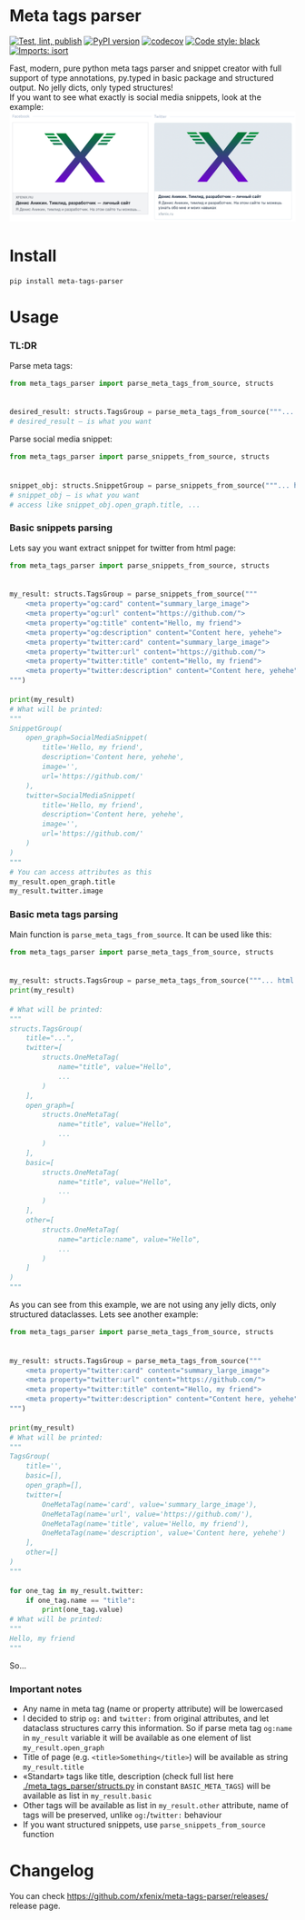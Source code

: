 # Meta tags parser
[![Test, lint, publish](https://github.com/xfenix/meta-tags-parser/actions/workflows/main.yml/badge.svg)](https://github.com/xfenix/meta-tags-parser/actions/workflows/main.yml)
[![PyPI version](https://badge.fury.io/py/meta-tags-parser.svg)](https://badge.fury.io/py/meta-tags-parser)
[![codecov](https://codecov.io/gh/xfenix/meta-tags-parser/branch/master/graph/badge.svg)](https://codecov.io/gh/xfenix/meta-tags-parser)
<a href="https://github.com/psf/black"><img alt="Code style: black" src="https://img.shields.io/badge/code%20style-black-000000.svg"></a>
[![Imports: isort](https://img.shields.io/badge/imports-isort-%231674b1?style=flat&labelColor=ef8336)](https://timothycrosley.github.io/isort/)

Fast, modern, pure python meta tags parser and snippet creator with full support of type annotations, py.typed in basic package and structured output. No jelly dicts, only typed structures!  
If you want to see what exactly is social media snippets, look at the example:
![](./social-media-snippets.png)

# Install
`pip install meta-tags-parser`

# Usage

### TL:DR
Parse meta tags:
```python
from meta_tags_parser import parse_meta_tags_from_source, structs


desired_result: structs.TagsGroup = parse_meta_tags_from_source("""... html source ...""")
# desired_result — is what you want
```

Parse social media snippet:
```python
from meta_tags_parser import parse_snippets_from_source, structs


snippet_obj: structs.SnippetGroup = parse_snippets_from_source("""... html source ...""")
# snippet_obj — is what you want
# access like snippet_obj.open_graph.title, ...
```


### Basic snippets parsing
Lets say you want extract snippet for twitter from html page:
```python
from meta_tags_parser import parse_snippets_from_source, structs


my_result: structs.TagsGroup = parse_snippets_from_source("""
    <meta property="og:card" content="summary_large_image">
    <meta property="og:url" content="https://github.com/">
    <meta property="og:title" content="Hello, my friend">
    <meta property="og:description" content="Content here, yehehe">
    <meta property="twitter:card" content="summary_large_image">
    <meta property="twitter:url" content="https://github.com/">
    <meta property="twitter:title" content="Hello, my friend">
    <meta property="twitter:description" content="Content here, yehehe">
""")

print(my_result)
# What will be printed:
"""
SnippetGroup(
    open_graph=SocialMediaSnippet(
        title='Hello, my friend',
        description='Content here, yehehe',
        image='',
        url='https://github.com/'
    ),
    twitter=SocialMediaSnippet(
        title='Hello, my friend',
        description='Content here, yehehe',
        image='',
        url='https://github.com/'
    )
)
"""
# You can access attributes as this
my_result.open_graph.title
my_result.twitter.image
```

### Basic meta tags parsing
Main function is `parse_meta_tags_from_source`. It can be used like this:
```python
from meta_tags_parser import parse_meta_tags_from_source, structs


my_result: structs.TagsGroup = parse_meta_tags_from_source("""... html source ...""")
print(my_result)

# What will be printed:
"""
structs.TagsGroup(
    title="...",
    twitter=[
        structs.OneMetaTag(
            name="title", value="Hello",
            ...
        )
    ],
    open_graph=[
        structs.OneMetaTag(
            name="title", value="Hello",
            ...
        )
    ],
    basic=[
        structs.OneMetaTag(
            name="title", value="Hello",
            ...
        )
    ],
    other=[
        structs.OneMetaTag(
            name="article:name", value="Hello",
            ...
        )
    ]
)
"""
```
As you can see from this example, we are not using any jelly dicts, only structured dataclasses. Lets see another example:

```python
from meta_tags_parser import parse_meta_tags_from_source, structs


my_result: structs.TagsGroup = parse_meta_tags_from_source("""
    <meta property="twitter:card" content="summary_large_image">
    <meta property="twitter:url" content="https://github.com/">
    <meta property="twitter:title" content="Hello, my friend">
    <meta property="twitter:description" content="Content here, yehehe">
""")

print(my_result)
# What will be printed:
"""
TagsGroup(
    title='',
    basic=[],
    open_graph=[],
    twitter=[
        OneMetaTag(name='card', value='summary_large_image'),
        OneMetaTag(name='url', value='https://github.com/'),
        OneMetaTag(name='title', value='Hello, my friend'),
        OneMetaTag(name='description', value='Content here, yehehe')
    ],
    other=[]
)
"""

for one_tag in my_result.twitter:
    if one_tag.name == "title":
        print(one_tag.value)
# What will be printed:
"""
Hello, my friend
"""
```
So...

### Important notes
* Any name in meta tag (name or property attribute) will be lowercased
* I decided to strip `og:` and `twitter:` from original attributes, and let dataclass structures carry this information. So if parse meta tag `og:name` in `my_result` variable it will be available as one element of list `my_result.open_graph`
* Title of page (e.g. `<title>Something</title>`) will be available as string `my_result.title`
* «Standart» tags like title, description (check full list here [./meta_tags_parser/structs.py](./meta_tags_parser/structs.py) in constant `BASIC_META_TAGS`) will be available as list in `my_result.basic`
* Other tags will be available as list in `my_result.other` attribute, name of tags will be preserved, unlike `og:`/`twitter:` behaviour
* If you want structured snippets, use `parse_snippets_from_source` function


# Changelog
You can check https://github.com/xfenix/meta-tags-parser/releases/ release page.
